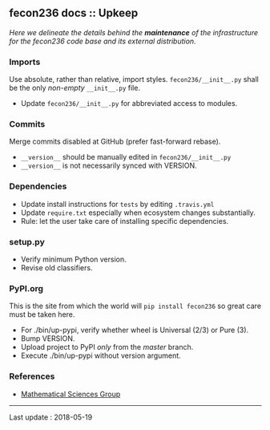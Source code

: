 ## fecon236 docs :: Upkeep

*Here we delineate the details behind the ***maintenance***
of the infrastructure for the fecon236 code base and
its external distribution.*


### Imports

Use absolute, rather than relative, import styles.
`fecon236/__init__.py` shall be the only *non-empty* `__init__.py` file.

- Update `fecon236/__init__.py` for abbreviated access to modules.


### Commits

Merge commits disabled at GitHub (prefer fast-forward rebase).

- `__version__` should be manually edited in `fecon236/__init__.py`
- `__version__` is not necessarily synced with VERSION.


### Dependencies

- Update install instructions for `tests` by editing `.travis.yml`
- Update `require.txt` especially when ecosystem changes substantially.
- Rule: let the user take care of installing specific dependencies.


### setup.py

- Verify minimum Python version.
- Revise old classifiers.


### PyPI.org

This is the site from which the world will `pip install fecon236`
so great care must be taken here.

- For ./bin/up-pypi, verify whether wheel is Universal (2/3) or Pure (3).
- Bump VERSION.
- Upload project to PyPI *only* from the *master* branch.
- Execute ./bin/up-pypi without version argument.


### References

- [Mathematical Sciences Group](https://github.com/MathSci)


---

Last update : 2018-05-19
